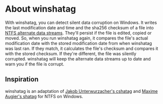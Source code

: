 # About winshatag

With winshatag, you can detect silent data corruption on Windows. It writes the last modification date and time and the sha256 checksum of a file into [NTFS alternate data streams](https://docs.microsoft.com/en-us/archive/blogs/askcore/alternate-data-streams-in-ntfs). They'll persist if the file is edited, copied or moved. So, when you run winshatag again, it compares the file's actual modification date with the stored modification date from when winshatag was last ran. If they match, it calculates the file's checksum and compares it with the stored checksum. If they're different, the file was silently corrupted. winshatag will keep the alternate data streams up to date and warn you if the file is corrupt.

## Inspiration

winshatag is an adaptation of [Jakob Unterwurzacher's cshatag](https://github.com/rfjakob/cshatag) and [Maxime Augier's shatag](https://github.com/maugier/shatag) for NTFS on Windows.
